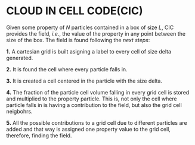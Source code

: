 CLOUD IN CELL CODE(CIC)
==============================


Given some property of *N* particles contained in a box of size *L*,
CIC provides the field, *i.e.*, the value of the property in any
point between the size of the box. 
The field is found following the *next steps*:

**1.** A cartesian grid is built asigning a label to every cell of size delta generated.

**2.** It is found the cell where every particle falls in.

**3.** It is created a cell centered in the particle with the size delta.

**4.** The fraction of the particle cell volume falling in every grid cell is stored and 
   multiplied to the property particle. 
   This is, not only the cell where particle falls in is having a contribution
   to the field, but also the grid cell neigbohrs. 
   
**5.** All the possible contributions to a grid cell due to different particles are 
   added and that way is assigned one property value to the grid cell, therefore, 
   finding the field.    